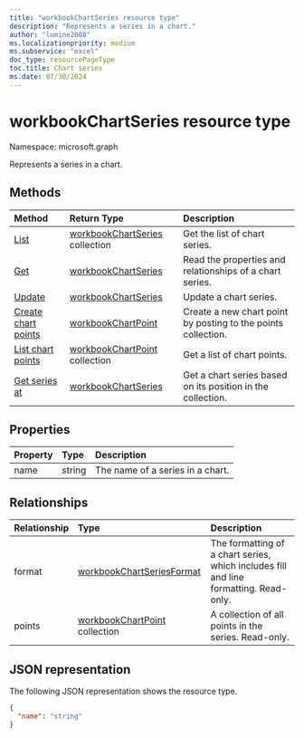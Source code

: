 ```yaml
---
title: "workbookChartSeries resource type"
description: "Represents a series in a chart."
author: "lumine2008"
ms.localizationpriority: medium
ms.subservice: "excel"
doc_type: resourcePageType
toc.title: Chart series
ms.date: 07/30/2024
---
```


# workbookChartSeries resource type

Namespace: microsoft.graph

Represents a series in a chart.


## Methods

| Method		   | Return Type	|Description|
|:---------------|:--------|:----------|
|[List](../api/chartseries-list.md) | [workbookChartSeries](workbookchartseries.md) collection |Get the list of chart series. |
|[Get](../api/chartseries-get.md) | [workbookChartSeries](workbookchartseries.md) |Read the properties and relationships of a chart series.|
|[Update](../api/chartseries-update.md) | [workbookChartSeries](workbookchartseries.md)	|Update a chart series. |
|[Create chart points](../api/chartseries-post-points.md) |[workbookChartPoint](workbookchartpoint.md)| Create a new chart point by posting to the points collection.|
|[List chart points](../api/chartseries-list-points.md) |[workbookChartPoint](workbookchartpoint.md) collection| Get a list of chart points.|
|[Get series at](../api/chartseriescollection-itemat.md)|[workbookChartSeries](workbookchartseries.md)|Get a chart series based on its position in the collection.|

## Properties
| Property	   | Type	|Description|
|:---------------|:--------|:----------|
|name|string|The name of a series in a chart.|

## Relationships
| Relationship | Type	|Description|
|:---------------|:--------|:----------|
|format|[workbookChartSeriesFormat](workbookchartseriesformat.md)|The formatting of a chart series, which includes fill and line formatting. Read-only.|
|points|[workbookChartPoint](workbookchartpoint.md) collection|A collection of all points in the series. Read-only.|
## JSON representation

The following JSON representation shows the resource type.

<!-- {
  "blockType": "resource",
  "baseType": "microsoft.graph.entity",
  "optionalProperties": [

  ],
  "@odata.type": "microsoft.graph.workbookChartSeries"
}-->

```json
{
  "name": "string"
}

```

<!-- uuid: 8fcb5dbc-d5aa-4681-8e31-b001d5168d79
2015-10-25 14:57:30 UTC -->
<!-- {
  "type": "#page.annotation",
  "description": "ChartSeries resource",
  "keywords": "",
  "section": "documentation",
  "tocPath": ""
}-->

